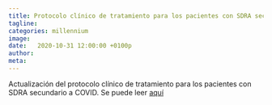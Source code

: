 ```yaml
---
title: Protocolo clínico de tratamiento para los pacientes con SDRA secuncario a COVID
tagline: 
categories: millennium
image: 
date:   2020-10-31 12:00:00 +0100p
author: 
meta: 
---
```

Actualización del protocolo clínico de tratamiento para los pacientes con SDRA secundario a COVID. Se puede leer [aquí](https://drive.google.com/file/d/1I87soAdq_cd_ogtagN5LAvcolplxtJka/view?usp=sharing)
<!--more-->
